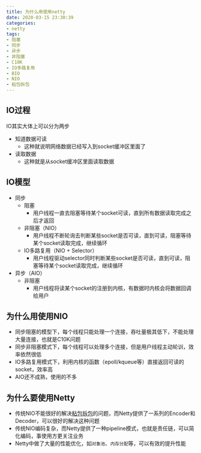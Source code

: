```yaml
---
title: 为什么用使用netty
date: 2020-03-15 23:30:39
categories:
- netty
tags:
- 阻塞
- 同步
- 异步
- 非阻塞
- C10K
- IO多路复用
- BIO
- NIO
- 粘包拆包
---
```


## IO过程
IO其实大体上可以分为两步
- 知道数据可读
    - 这种就说明网络数据已经写入到socket缓冲区里面了
- 读取数据
    - 这种就是从socket缓冲区里面读取数据

## IO模型
- 同步
    - 阻塞
        - 用户线程一直去阻塞等待某个socket可读，直到所有数据读取完成之后才返回
    - 非阻塞（NIO）
        - 用户线程不断轮询去判断某些socket是否可读，直到可读，阻塞等待某个socket读取完成，继续循环
    - IO多路复用（NIO + Selector）
        - 用户线程驱动selector同时判断某些socket是否可读，直到可读，阻塞等待某个socket读取完成，继续循环
- 异步（AIO）
    - 非阻塞
        - 用户线程将读某个socket的注册到内核，有数据时内核会将数据回调给用户

## 为什么用使用NIO
- 同步阻塞的模型下，每个线程只能处理一个连接，吞吐量极其低下，不能处理大量连接，也就是C10K问题
- 同步非阻塞模式下，每个线程可以处理多个连接，但是用户线程主动轮训，效率依然很低
- IO多路复用模式下，利用内核的函数（epoll/kqueue等）直接返回可读的socket，效率高
- AIO还不成熟，使用的不多

## 为什么要使用Netty
- 传统NIO不能很好的解决[粘包拆包](https://twomorehours.github.io/2019/09/07/02_%E6%8B%86%E5%8C%85%E7%B2%98%E5%8C%85/)的问题，而Netty提供了一系列的Encoder和Decoder，可以很好的解决这种问题
- 传统NIO编码复杂，而Netty提供了一种pipeline模式，也就是责任链，可以简化编码，事使用方更关注业务
- Netty中做了大量的性能优化，如`对象池`、`内存分配`等，可以有效的提升性能